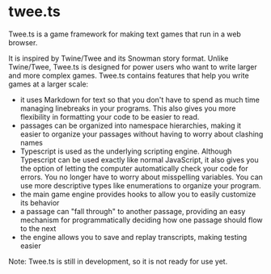 # twee.ts

Twee.ts is a game framework for making text games that run in a web browser. 

It is inspired by Twine/Twee and its Snowman story format. Unlike Twine/Twee, Twee.ts is designed for power users who want to write larger and more complex games. Twee.ts contains features that help you write games at a larger scale:

* it uses Markdown for text so that you don't have to spend as much time managing linebreaks in your programs. This also gives you more flexibility in formatting your code to be easier to read.
* passages can be organized into namespace hierarchies, making it easier to organize your passages without having to worry about clashing names
* Typescript is used as the underlying scripting engine. Although Typescript can be used exactly like normal JavaScript, it also gives you the option of letting the computer automatically check your code for errors. You no longer have to worry about misspelling variables. You can use more descriptive types like enumerations to organize your program.
* the main game engine provides hooks to allow you to easily customize its behavior
* a passage can "fall through" to another passage, providing an easy mechanism for programmatically deciding how one passage should flow to the next
* the engine allows you to save and replay transcripts, making testing easier

Note: Twee.ts is still in development, so it is not ready for use yet.

